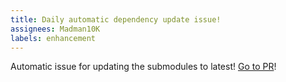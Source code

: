 ```yaml
---
title: Daily automatic dependency update issue!
assignees: Madman10K
labels: enhancement
---
```

Automatic issue for updating the submodules to latest! [Go to PR](https://github.com/MadLadSquad/UntitledI18N/compare/master...auto)!
